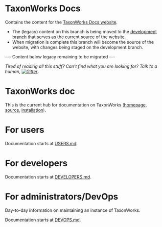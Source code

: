 # TaxonWorks Docs

Contains the content for the [TaxonWorks Docs website](https://docs.taxonworks.org/).

* The (legacy) content on this branch is being moved to the [development branch](https://github.com/SpeciesFileGroup/taxonworks_doc/tree/development) that serves as the current source of the website.
* When migration is complete this branch will become the source of the website, with changes being staged on the development branch.

--- Content below legacy remaining to be migrated  ---

_Tired of reading all this stuff? Can't find what you are looking for? Talk to a human, [![Gitter][1]][2]_.

# TaxonWorks doc

This is the current hub for documentation on TaxonWorks ([homepage](http://taxonworks.org), [source](https://github.com/SpeciesFileGroup/taxonworks), [installation](https://github.com/SpeciesFileGroup/install_taxonworks)).  

# For users

Documentation starts at [USERS.md](/USERS.md).

# For developers

Documentation starts at [DEVELOPERS.md](/DEVELOPERS.md).

# For administrators/DevOps

Day-to-day information on maintaining an instance of TaxonWorks.

Documentation starts at [DEVOPS.md](/DEVOPS.md).


[1]: https://badges.gitter.im/SpeciesFileGroup/taxonworks.svg
[2]: https://gitter.im/SpeciesFileGroup/taxonworks?utm_source=badge&utm_medium=badge&utm_campaign=pr-badge
